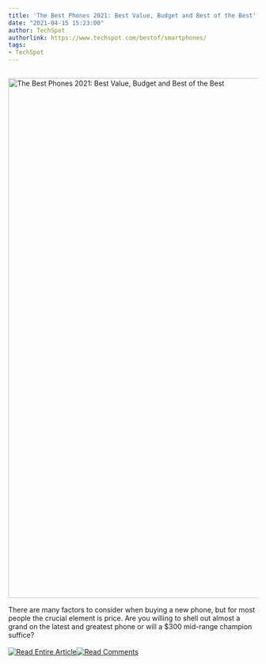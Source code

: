 ```yaml
---
title: 'The Best Phones 2021: Best Value, Budget and Best of the Best'
date: "2021-04-15 15:23:00"
author: TechSpot
authorlink: https://www.techspot.com/bestof/smartphones/
tags:
- TechSpot
---
```

<a href="https://www.techspot.com/bestof/smartphones/" target="_blank"><img src="https://static.techspot.com/images2/news/ts3_thumbs/2021/04/2021-04-15-ts3_thumbs-e97.jpg" width="1500" height="1050" style="padding: 15px 0" title="The Best Phones 2021: Best Value, Budget and Best of the Best" /></a><br />There are many factors to consider when buying a new phone, but for most people the crucial element is price. Are you willing to shell out almost a grand on the latest and greatest phone or will a $300 mid-range champion suffice?<br /><br /><a href="https://www.techspot.com/bestof/smartphones/"><img src="https://static.techspot.com/images/rss/rss_buttons_01.png" border="0" alt="Read Entire Article" /></a><a href="https://www.techspot.com/bestof/smartphones/#comments"><img src="https://static.techspot.com/images/rss/rss_buttons_02.png" border="0" alt="Read Comments" /></a><br /><br />
